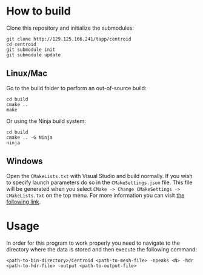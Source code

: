 # How to build

Clone this repository and initialize the submodules:

```
git clone http://129.125.166.241/tapp/centroid
cd centroid
git submodule init
git submodule update
```

## Linux/Mac

Go to the build folder to perform an out-of-source build:

```
cd build
cmake ..
make
```

Or using the Ninja build system:

```
cd build
cmake .. -G Ninja
ninja
```

## Windows

Open the `CMakeLists.txt` with Visual Studio and build normally. If you wish to
specify launch parameters do so in the `CMakeSettings.json` file. This file will
be generated when you select `CMake -> Change CMakeSettings -> CMakeLists.txt` on
the top menu. For more information you can visit [the following link][1].

# Usage

In order for this program to work properly you need to navigate to the directory
where the data is stored and then execute the following command:

```
<path-to-bin-directory>/Centroid <path-to-mesh-file> -npeaks <N> -hdr <path-to-hdr-file> -output <path-to-output-file>
```

[1]: https://blogs.msdn.microsoft.com/vcblog/2016/10/05/cmake-support-in-visual-studio/
